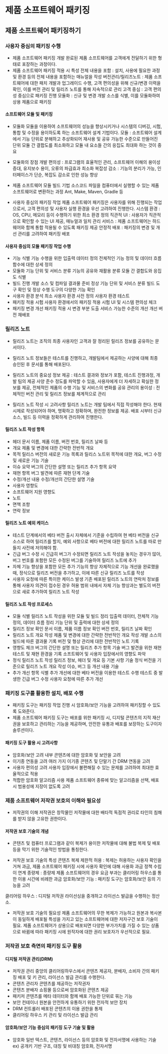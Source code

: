 # 제품 소프트웨어 패키징
## 제품 소프트웨어 패키징하기
### 사용자 중심의 패키징 수행
- 제품 소프트웨어 패키징
개발 완료된 제품 소프트웨어를 고객에게 전달하기 위한 형태로 포장하는 과정이다.
- 제품 소프트웨어 패키징 적용 시 특성
전체 내용을 포함 : 설치, 사용에 필요한 과정 및 환경 등의 전체 내용을 포함하는 매뉴얼을 작성
버전관리/릴리즈노트 : 제품 소프트웨어에 대한 패치 개발과 업그레이드 수행, 고객 편의성을 위해 신규/변경 이력을 확인, 이를 버전 관리 및 릴리즈 노트를 통해 지속적으로 관리
고객 중심 : 고객 편의성 중심으로 패키징 진행
모듈화 : 신규 및 변경 개발 소스를 식별, 이를 모듈화하여 상용 제품으로 패키징

#### 소프트웨어 모듈 및 패키징
- 모듈화
모듈을 이용하여 소프트웨어의 성능을 향상시키거나 시스템의 디버깅, 시험, 통합 및 수정을 용이하도록 하는 소프트웨어 설계 기법이다.
모듈 : 소프트웨어 설계에서 기능 단위로 분해하고 추상화되어 재사용 및 공유 가능한 수준으로 만들어진 단위
모듈 간 결합도를 최소화하고 모듈 내 요소들 간의 응집도 최대화 하는 것이 중요

- 모듈화의 장점
개발 편의성 : 프로그램의 효율적인 관리, 소프트웨어 이해의 용이성 증대, 유지보수 용이, 오류의 파급효과 최소화
복잡성 감소 : 기능의 분리가 가능, 인터페이스가 단순, 복잡도 감소로 인한 성능 향상

- 제품 소프트웨어 모듈 빌드 기법
소스코드 파일을 컴퓨터에서 실행할 수 있는 제품 소프트웨어로 변환하는 과정
Ant, Make, Maven, Gradle 등

- 사용자 중심의 패키징 작업
제품 소프트웨어 패키징은 사용자를 위해 진행되는 작업으로서, 고객 편의성 및 사용자 실행 환경을 우선 고려하여 진행한다.
시스템 환경 : OS, CPU, 메모리 등이 수행하기 위한 최소 환경 정의
직관적 UI : 사용자가 직관적으로 확인할 수 있는 UI 제공, 매뉴얼과 일치
관리 서비스 : 제품 소프트웨어는 하드웨어와 함께 통합 적용될 수 있도록 패키징 제공
안정적 배포 : 패키징의 변경 및 개선 관리를 고려하여 패키징 배포

#### 사용자 중심의 모듈 패키징 작업 수행
- 기능 식별
기능 수행을 위한 입출력 데이터 정의
전체적인 기능 정의 및 데이터 흐름
함수에 대한 상세 정의
- 모듈화
기능 단위 및 서비스 분류
기능의 공유와 재활용 분류
모듈 간 결합도와 응집도 식별
- 빌드 진행
개발 소스 및 컴파일 결과물 준비
정상 기능 단위 및 서비스 분류
빌드 도구 확인 및 정상 수행
도구의 다양한 기능 확인
- 사용자 환경 분석
최소 사용자 환경 사전 정의
사용자 환경 테스트
- 패키징 적용 시험
사용자 환경에서의 패키징 적용 시험
UI 및 시스템 편의성 체크
- 패키징 변경 개선
패키징 적용 시 변경 부분 도출
서비스 가능한 수준의 개선
개선 버전 재배포

### 릴리즈 노트
- 릴리즈 노트는 조직의 최종 사용자인 고객과 잘 정리된 릴리즈 정보를 공유하는 문서이다.
- 릴리즈 노트 정보들은 테스트를 진행하고, 개발팀에서 제공하는 사양에 대해 최종 승인된 후 문서를 통해 배포된다.

- 릴리즈 노트의 중요성
정보 제공 : 테스트 결과와 정보가 포함, 테스트 진행과정, 개발 팀의 제공 사양 준수 정도를 파악할 수 있음, 사용자에게 더 자세하고 확실한 정보를 제공, 전체적인 제품의 수행 기능 및 서비스의 변화를 공유
관리의 용이성 : 전체적인 버전 관리 및 릴리즈 정보를 체계적으로 관리

- 릴리즈 노트 작성 시 고려사항
릴리즈 노트는 개발 팀에서 직접 작성해야 한다.
현재 시제로 작성되어야 하며, 명확하고 정확하며, 완전한 정보를 제공.
배포 시부터 신규 소스, 빌드 등 이력을 정확하게 관리하여 진행한다.

#### 릴리즈 노트 작성 항목
- 헤더
문서 이름, 제품 이름, 버전 번호, 릴리즈 날짜 등
- 개요
제품 및 변경에 대한 간략한 전반적 개요
- 목적
릴리스 버전의 새로운 기능 목록과 릴리스 노트위 목적에 대한 개요, 버그 수정 및 새로운 기능 기술
- 이슈 요약
버그의 간단한 설명 또는 릴리즈 추가 항목 요약
- 재현 항목
버그 발견에 따른 재현 단계 기술
- 수정/개선 내용
수정/개선의 간단한 설명 기술
- 사용자 영향도
- 소프트웨어 지원 영향도
- 노트
- 면책 조항
- 연락 정보

#### 릴리즈 노트 예외 케이스
- 테스트 단계에서의 베타 버전 출시
자체에서 기준을 수립하여 현 베타 버전을 신규 소스로 하여 릴리즈를 할지, 예외 사항으로 베타 버전에 대한 릴리즈 노트를 따로 만들지 사전에 저의해야 함.
- 긴급 버그 수정 시
긴급히 버그가 수정되면 릴리즈 노트 작성을 놓치는 경우가 많아, 버그 번호를 포함한 모든 수정된 버그를 기술하여 릴리즈 노트에 추가
- 자체 기능 향상을 포함한 모든 추가 기능의 향상
자체적으로 기능 개선을 완료했을 때, 정식으로 릴리즈 버전을 추가하고, 이에 따른 신규 릴리즈 노트를 작성
- 사용자 요청에 따른 특이한 케이스 발생
기존 배포된 릴리즈 노트의 연락처 정보를 통해 사용자 의견이 접수된 경우
허용 범위 내에서 자체 기능 향상과는 별도의 버전으로 새로 추가하여 릴리즈 노트 작성

#### 릴리즈 노트 작성 프로세스
- 모듈 식별
릴리즈 노트 작성을 위한 모듈 및 빌드 정리
입출력 데이터, 전체적 기능 정의, 데이터 흐름 정리
기능 단위 및 출력에 대한 상세 정의
- 릴리즈 정보 확인
문서 이름, 제품 이름 정보 확인
버전 번호, 릴리즈 날짜 확인
- 릴리즈 노트 개요 작성
제품 및 변경에 대한 간략한 전반적인 개요 작성
개발 소스의 빌드에 따른 결과물 기록
버전 및 형상 관리에 대한 전반적인 노트 기록
- 영향도 체크
버그의 간단한 설명 또는 릴리즈 추가 항목 기술
버그 발견을 위한 재현 테스트 및 재현 환경을 기록
소프트웨어 및 사용자 입장에서의 영향도 파악
- 정식 릴리즈 노트 작성
릴리즈 정보, 헤더 및 개요 등 기본 사항 기술
정식 버전을 기준으로 릴리즈 노트 개요 작성
이슈, 버그 등 개선 내용 기술
- 추가 개선 항목 식별
추가 개선에 대한 베타 버전을 이용한 테스트 수행
테스트 중 발생한 긴급 버그 수정
사용자 요청에 따른 추가 개선

### 패키징 도구를 활용한 설치, 배포 수행
- 패키징 도구는 패키징 작업 진행 시 암호화/보안 기능을 고려하여 패키징할 수 있도록 도와준다.
- 제품 소프트웨어 패키징 도구는 배포를 위한 패키징 시, 디지털 콘텐츠의 지적 재산권을 보호하고 관리하는 기능을 제공하며, 안전한 유통과 배포를 보장하는 도구이자 솔루션이다.

#### 패키징 도구 활용 시 고려사항
- 암호화/보안 고려
내부 콘텐츠에 대한 암호화 및 보안을 고려
- 이기종 연동을 고려
여러 가지 이기종 콘텐츠 및 단말기 간 DRM 연동을 고려
- 사용자 편의성 고려
사용자 입장에서 불편해질 수 있는 문제를 고려하여 최대한 효율적으로 적용
- 적합한 암호화 알고리즘 사용
제품 소프트웨어 종류에 맞는 알고리즘을 선택, 배포 시 범용성에 지장이 없도록 고려

### 제품 소프트웨어 저작권 보호의 이해와 필요성
- 저작권의 이해
저작권은 창작물인 저작물에 대한 배타적 독점적 권리로 타인의 침해를 받지 않을 고유한 권한이다.

#### 저작권 보호 기술의 개념
- 콘텐츠 및 컴퓨터 프로그램과 같이 복제가 용이한 저작물에 대해 불법 복제 및 배포 등을 막기 위한 기술적인 방법을 통칭한다.

- 저작권 보호 기술의 특성
콘텐츠 복제 제한적 허용 : 복제는 허용하는 사용자 확인을 거쳐 과금, 제품 소프트웨어 패키징 시에 사용자 확인에 대해 사용화 과금 정책 수립이 연계
종량제 : 종량제 제품 소프트웨어의 경우 요금 부과는 클리어링 하우스를 통한 이용 시간에 비례한 과금
암호화/보안 기능 : 패키징 도구는 암호화/보안 등의 기능을 고려

클리어링 하우스 : 디지털 저작권 라이선싱을 중개하고 라이선스 발급을 수행하는 정산소.

- 저작권 보호 기술의 필요성
제품 소프트웨어의 무한 복제가 가능하고 원본과 복사본이 동일하게 배포될 특성을 가지고 있는 소프트웨어에 대한 저자구건 보호 기술이 필요.
제품 소프트웨어가 상용으로 배포되면 다양한 부가가치를 가질 수 있는 상품으로 바뀜에 따라 패키징 시에 원작자에 대한 권리 보호자가 우선적으로 필요.

### 저작권 보호 측면의 패키징 도구 활용
#### 디지털 저작권 관리(DRM)
- 저작권 관리
중앙의 클리어링하우스에서 콘텐츠 제공자, 분배자, 소비자 간의 패키징 배포 및 키 관리, 라이선스 발급 관리를 수행한다.
- 콘텐츠 관리자
콘텐츠를 제공하는 저작권자
- 콘텐츠 분배자
쇼핑몰 등으로써 암호화된 콘텐츠 제공
- 패키저
콘텐츠를 메타 데이터와 함께 배포 가능한 단위로 묶는 기능
- 보안 컨테이너
원본을 안전하게 유통하기 위한 전자적 보안 장치
- DRM 컨트롤러
배포된 콘텐츠의 이용 권한을 통제
- 클리어링 하우스
키 관리 및 라이선스 발급 관리

#### 암호화/보안 기능 중심의 패키징 도구 기술 및 활용
- 암호화
일반 텍스트, 콘텐츠, 라이선스 등의 암호화 및 전자서명에 사용하는 기술
ex) 공개키 기반 구조, 대칭 및 비대칭 암호화, 전자서명
